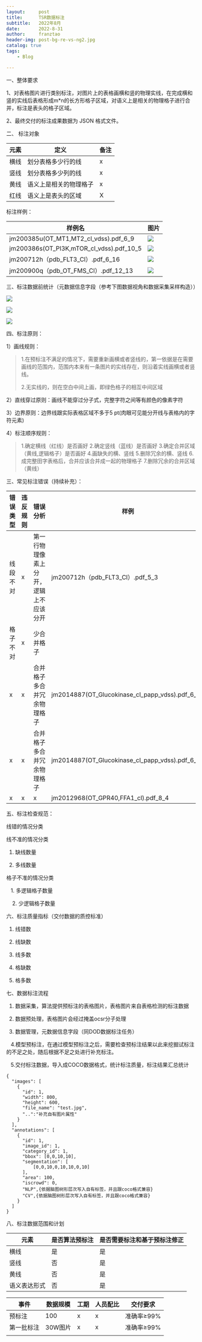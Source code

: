 ```yaml
---
layout:     post
title:      TSR数据标注
subtitle:   2022年8月
date:       2022-8-31
author:     franztao
header-img: post-bg-re-vs-ng2.jpg
catalog: true
tags:
    - Blog

---
```


一、整体要求

1、对表格图片进行类别标注，对图片上的表格画横和竖的物理实线，在完成横和竖的实线后表格形成m*n的长方形格子区域，对语义上是相关的物理格子进行合并，标注是表头的格子区域。

2、最终交付的标注成果数据为 JSON 格式文件。

二、 标注对象

| 元素  | 定义          | 备注  |
| --- | ----------- | --- |
| 横线  | 划分表格多少行的线   | x   |
| 竖线  | 划分表格多少列的线   | x   |
| 黄线  | 语义上是相关的物理格子 | x   |
| 红线  | 语义上是表头的区域   | X   |

标注样例：

| 样例名                                      | 图片                                                                                                       |
| ---------------------------------------- | -------------------------------------------------------------------------------------------------------- |
| jm200385u(OT_MT1,MT2_cl_vdss).pdf_6_9    | ![](https://raw.githubusercontent.com/franztao/blog_picture/main/marktext/2022-09-15-20-22-07-image.png) |
| jm200386s(OT_PI3K,mTOR_cl_vdss).pdf_10_5 | ![](https://raw.githubusercontent.com/franztao/blog_picture/main/marktext/2022-09-15-20-24-14-image.png) |
| jm200712h（pdb_FLT3_Cl）.pdf_6_16          | ![](https://raw.githubusercontent.com/franztao/blog_picture/main/marktext/2022-09-15-20-26-00-image.png) |
| jm200900q（pdb_OT_FMS_Cl）.pdf_12_13       | ![](https://raw.githubusercontent.com/franztao/blog_picture/main/marktext/2022-09-15-20-27-17-image.png) |

三、标注数据前统计（元数据信息字段（参考下图数据视角和数据采集采样构造））

![](https://raw.githubusercontent.com/franztao/blog_picture/main/marktext/2022-09-25-17-17-32-7c8c61b362ef7ae33253b14a6ddfc93.jpg)

![](https://raw.githubusercontent.com/franztao/blog_picture/main/marktext/表格分类.png)

![](C:\Users\franztao\AppData\Roaming\marktext\images\2022-09-25-17-40-28-image.png)

四、标注原则：

1）画线规则：

> 1.在预标注不满足的情况下，需要重新画横或者竖线的，第一依据是在需要画线的范围内，范围内本来有一条图片的实线存在，则沿着实线画横或者竖线。
> 
> 2.无实线的，则在空白中间上画，即绿色格子的相互中间区域

2）直线穿过原则：画线不能穿过分子式，完整字符之间等有颜色的像素字符

3）边界原则：边界线跟实际表格区域不多于5 pt(肉眼可见能分开线与表格内的字符元素)

4）标注顺序规则：

> 1.确定横线（红线）是否画好
> 2.确定竖线（蓝线）是否画好
> 3.确定合并区域（黄线,逻辑格子）是否画好
> 4.画缺失的横、竖线
> 5.删除冗余的横、竖线
> 6.成完整田字表格后，合并应该合并成一起的物理格子
> 7.删除冗余的合并区域（黄线）

三、常见标注错误（持续补充）：

| 错误类型 | 违反规则 | 错误分析                | 样例                                              | x                                                                                                        |
| ---- | ---- | ------------------- | ----------------------------------------------- | -------------------------------------------------------------------------------------------------------- |
| 线段不对 | x    | 第一行物理像素上分开，逻辑上不应该分开 | jm200712h（pdb_FLT3_Cl）.pdf_5_3                  | ![](https://raw.githubusercontent.com/franztao/blog_picture/main/marktext/2022-09-15-20-29-13-image.png) |
| 格子不对 | x    | 少合并格子               |                                                 |                                                                                                          |
| x    | x    | 合并格子多合并冗余物理格子       | jm2014887(OT_Glucokinase_cl_papp_vdss).pdf_6_15 | ![](https://raw.githubusercontent.com/franztao/blog_picture/main/marktext/2022-09-15-20-10-46-image.png) |
| x    | x    | 合并格子多合并冗余物理格子       | jm2014887(OT_Glucokinase_cl_papp_vdss).pdf_6_10 | ![](https://raw.githubusercontent.com/franztao/blog_picture/main/marktext/2022-09-15-20-13-54-image.png) |
| x    | x    | x                   | jm2012968(OT_GPR40,FFA1_cl).pdf_8_4             | ![](https://raw.githubusercontent.com/franztao/blog_picture/main/marktext/2022-09-15-20-17-21-image.png) |

五、标注检查规范：

线错的情况分类

线不准的情况分类

1. 缺线数量

2. 多线数量

格子不准的情况分类

   1. 多逻辑格子数量

    2. 少逻辑格子数量

六、标注质量指标（交付数据的质控标准）

1. 线错数

2. 线缺数

3. 线多数

4. 格缺数

5. 格多数

七、数据标注流程

1. 数据采集，算法提供预标注的表格图片，表格图片来自表格检测的标注数据

2. 数据预处理，表格图片会经过掩盖ocsr分子处理

3. 数据管理，元数据信息字段（同DOD数据标注任务）

   4.模型预标注，在通过模型预标注之后，需要检查预标注结果以此来挖掘试标注的不足之处，随后根据不足之处进行补充标注。

   5.交付标注数据，导入成COCO数据格式，统计标注质量，标注结果汇总统计

```
{
  "images": [
    {
      "id": 1,
      "width": 800,
      "height": 600,
      "file_name": "test.jpg",
      "..":"补充自有图片属性"
    }
  ],
  "annotations": [
    {
      "id": 1,
      "image_id": 1,
      "category_id": 1,
      "bbox": [0,0,10,10],
      "segmentation": [
          [0,0,10,0,10,10,0,10]
      ],
      "area": 100,
      "iscrowd": 0,
      "NLP",{依据脑图树形层次写入自有标签，并且跟coco格式兼容}
      "CV",{依据脑图树形层次写入自有标签，并且跟coco格式兼容}
    }
  ]
}
```

八、标注数据范围和计划

| 元素     | 是否算法预标注 | 是否需要标注和基于预标注修正 |
| ------ | ------- | -------------- |
| 横线     | 是       | 是              |
| 竖线     | 否       | 是              |
| 黄线     | 否       | 是              |
| 语义表达形式 | 否       | 是              |

| 事件    | 数据规模  | 工期  | 人员配比 | 交付要求    |
| ----- | ----- | --- | ---- | ------- |
| 预标注   | 100   | x   | x    | 准确率≥99% |
| 第一批标注 | 30W图片 | x   | x    | 准确率≥99% |
|       |       |     |      |         |
